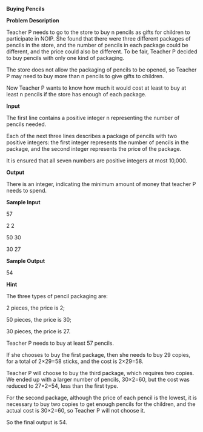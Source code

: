 **Buying Pencils**

**Problem Description**

Teacher P needs to go to the store to buy n pencils as gifts for children to participate in NOIP. She found that there were three different packages of pencils in the store, and the number of pencils in each package could be different, and the price could also be different. To be fair, Teacher P decided to buy pencils with only one kind of packaging.

The store does not allow the packaging of pencils to be opened, so Teacher P may need to buy more than n pencils to give gifts to children.

Now Teacher P wants to know how much it would cost at least to buy at least n pencils if the store has enough of each package.

**Input**

The first line contains a positive integer n representing the number of pencils needed.

Each of the next three lines describes a package of pencils with two positive integers: the first integer represents the number of pencils in the package, and the second integer represents the price of the package.

It is ensured that all seven numbers are positive integers at most 10,000.

**Output**

There is an integer, indicating the minimum amount of money that teacher P needs to spend.

**Sample Input**

57

2 2

50 30

30 27

**Sample Output**

54

**Hint**

The three types of pencil packaging are:

2 pieces, the price is 2;

50 pieces, the price is 30;

30 pieces, the price is 27.

Teacher P needs to buy at least 57 pencils.

If she chooses to buy the first package, then she needs to buy 29 copies, for a total of 2×29=58 sticks, and the cost is 2×29=58.

Teacher P will choose to buy the third package, which requires two copies. We ended up with a larger number of pencils, 30×2=60, but the cost was reduced to 27×2=54, less than the first type.

For the second package, although the price of each pencil is the lowest, it is necessary to buy two copies to get enough pencils for the children, and the actual cost is 30×2=60, so Teacher P will not choose it.

So the final output is 54.
